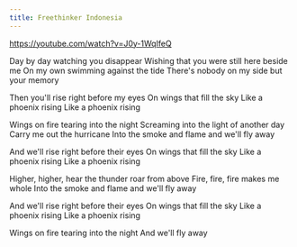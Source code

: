```yaml
---
title: Freethinker Indonesia 
--- 
```


https://youtube.com/watch?v=J0y-1WqIfeQ 

Day by day watching you disappear
Wishing that you were still here beside me
On my own swimming against the tide
There's nobody on my side but your memory 

Then you'll rise right before my eyes
On wings that fill the sky
Like a phoenix rising
Like a phoenix rising 

Wings on fire tearing into the night
Screaming into the light of another day
Carry me out the hurricane
Into the smoke and flame and we'll fly away 

And we'll rise right before their eyes
On wings that fill the sky
Like a phoenix rising
Like a phoenix rising 

Higher, higher, hear the thunder roar from above
Fire, fire, fire makes me whole
Into the smoke and flame and we'll fly away 

And we'll rise right before their eyes
On wings that fill the sky
Like a phoenix rising
Like a phoenix rising 

Wings on fire tearing into the night
And we'll fly away
